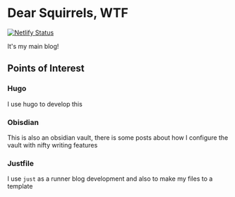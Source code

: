 # Dear Squirrels, WTF

[![Netlify Status](https://api.netlify.com/api/v1/badges/2697be4d-8ffe-444a-b2d7-e7508684e728/deploy-status)](https://app.netlify.com/sites/goofy-pare-d8f823/deploys)

It's my main blog!

## Points of Interest

### Hugo

I use hugo to develop this

### Obisdian

This is also an obsidian vault, there is some posts about how I configure the vault with nifty writing features

### Justfile

I use `just` as a runner blog development and also to make my files to a template
